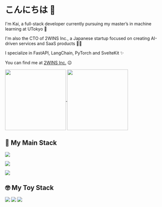 # こんにちは 👋

I'm Kai, a full-stack developer currently pursuing my master’s in machine learning at UTokyo 🧠

I'm also the CTO of 2WINS Inc., a Japanese startup focused on creating AI-driven services and SaaS products 👨‍💻

I specialize in FastAPI, LangChain, PyTorch and SvelteKit ✨

You can find me at [2WINS Inc.](https://www.2wins.ai) 😉
 
<a href="https://github.com/anuraghazra/github-readme-stats">
  <img height=200 align="center" src="https://kai-github-readme-stats-2winsinc.vercel.app/api/?username=kaiwinut&show_icons=true&count-private=true&theme=transparent&role=OWNER,ORGANIZATION_MEMBER,COLLABORATOR" />
</a>
<a href="https://github.com/anuraghazra/convoychat">
  <img height=200 align="center" src="https://kai-github-readme-stats-2winsinc.vercel.app/api/top-langs?username=kaiwinut&count-private=true&theme=transparent&role=OWNER,ORGANIZATION_MEMBER,COLLABORATOR&hide=jupyter%20notebook&layout=compact&langs_count=6&card_width=280" />
</a>
 
## 🚀 My Main Stack
<!-- Tools -->
![](https://skillicons.dev/icons?i=apple,vscode,github,git,docker,vercel,aws,postgresql&theme=dark)
<!-- Frameworks -->
![](https://skillicons.dev/icons?i=fastapi,pytorch,sklearn,opencv,svelte,tailwind,tauri,bun&theme=dark)
<!-- Languages -->
![](https://skillicons.dev/icons?i=python,ts,js,html,css&theme=dark)

## 🤓 My Toy Stack
![](https://skillicons.dev/icons?i=neovim,azure,sqlite&theme=dark)
![](https://skillicons.dev/icons?i=flask,django,solidjs,flutter&theme=dark)
![](https://skillicons.dev/icons?i=dart,rust,c,cpp,cs,php,latex,md&theme=dark)
